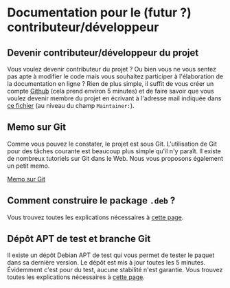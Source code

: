 # Documentation pour le (futur ?) contributeur/développeur


## Devenir contributeur/développeur du projet

Vous voulez devenir contributeur du projet ? Ou bien vous ne
vous sentez pas apte à modifier le code mais vous souhaitez
participer à l'élaboration de la documentation en ligne ?
Rien de plus simple, il suffit de vous créer un compte
[Github](https://github.com) (cela prend environ 5 minutes)
et de faire savoir que vous voulez devenir membre du projet
en écrivant à l'adresse mail indiquée dans [ce
fichier](../src/DEBIAN/control) (au niveau du champ
`Maintainer:`).


## Memo sur Git

Comme vous pouvez le constater, le projet est sous Git.
L'utilisation de Git pour des tâches courante est beaucoup
plus simple qu'il n'y paraît. Il existe de nombreux
tutoriels sur Git dans le Web. Nous vous proposons également
un petit memo.

[Memo sur Git](memo-git.md)


## Comment construire le package `.deb` ?

Vous trouvez toutes les explications nécessaires à [cette page](build-package.md).


## Dépôt APT de test et branche Git

Il existe un dépôt Debian APT de test qui vous permet de
tester le paquet dans sa dernière version. Le dépôt est mis
à jour toutes les 5 minutes. Évidemment c'est pour du test,
aucune stabilité n'est garantie. Vous trouvez toutes les
explications nécessaires à [cette page](apt-repository.md).







